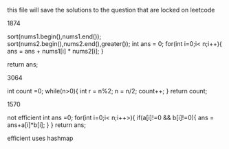 this file will save the solutions to the question that are locked on leetcode 

<div>
1874

sort(nums1.begin(),nums1.end());
sort(nums2.begin(),nums2.end(),greater<int>());
int ans = 0;
for(int i=0;i< n;i++){
    ans = ans + nums1[i] * nums2[i];
    }

return ans;
</div>

<div>
3064

int count =0;
while(n>0){
    int r = n%2;
    n = n/2;
    count++;
}
return count;
</div>

<div>
1570

not efficient
int ans =0;
for(int i=0;i< n;i++>){
    if(a[i]!=0 && b[i]!=0){
        ans = ans+a[i]*b[i];
    }
}
return ans;

efficient 
uses hashmap
</div>

<div>
